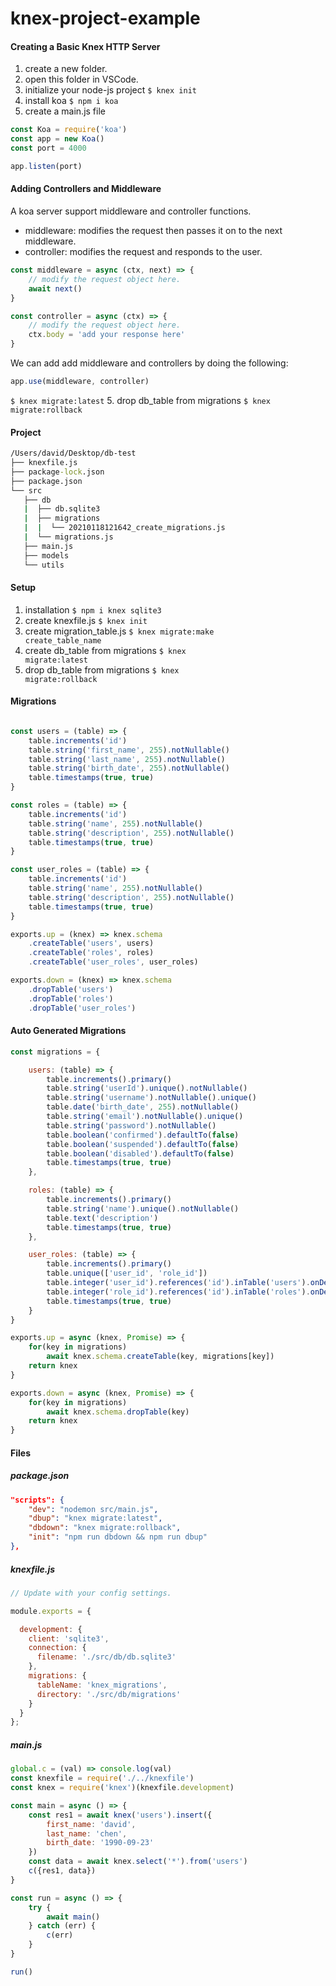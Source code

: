 # knex-project-example

#### Creating a Basic Knex HTTP Server

1. create a new folder.
2. open this folder in VSCode.
3. initialize your node-js project
<code>$ knex init</code>
4. install koa
<code>$ npm i koa </code>
5. create a main.js file

```js
const Koa = require('koa')
const app = new Koa()
const port = 4000

app.listen(port)
```
#### Adding Controllers and Middleware
A koa server support middleware and controller functions. 
- middleware: modifies the request then passes it on to the next middleware.
- controller: modifies the request and responds to the user. 

```js
const middleware = async (ctx, next) => {
    // modify the request object here.
    await next()
}

const controller = async (ctx) => {
    // modify the request object here.
    ctx.body = 'add your response here'
}
```
We can add add middleware and controllers by doing the following:

```js
app.use(middleware, controller)
```
<code>$ knex migrate:latest</code>
5. drop db_table from migrations
<code>$ knex migrate:rollback</code>

#### Project
```cmd
/Users/david/Desktop/db-test
├── knexfile.js
├── package-lock.json
├── package.json
└── src
   ├── db
   |  ├── db.sqlite3
   |  ├── migrations
   |  |  └── 20210118121642_create_migrations.js
   |  └── migrations.js
   ├── main.js
   ├── models
   └── utils
```

#### Setup
1. installation
<code>$ npm i knex sqlite3</code>
2. create knexfile.js
<code>$ knex init</code>
3. create migration_table.js
<code>$ knex migrate:make create_table_name</code>
4. create db_table from migrations
<code>$ knex migrate:latest</code>
5. drop db_table from migrations
<code>$ knex migrate:rollback</code>


#### Migrations
```js

const users = (table) => {
    table.increments('id')
    table.string('first_name', 255).notNullable()
    table.string('last_name', 255).notNullable()
    table.string('birth_date', 255).notNullable()
    table.timestamps(true, true)
}

const roles = (table) => {
    table.increments('id')
    table.string('name', 255).notNullable()
    table.string('description', 255).notNullable()
    table.timestamps(true, true)
}

const user_roles = (table) => {
    table.increments('id')
    table.string('name', 255).notNullable()
    table.string('description', 255).notNullable()
    table.timestamps(true, true)
}

exports.up = (knex) => knex.schema
    .createTable('users', users)
    .createTable('roles', roles)
    .createTable('user_roles', user_roles)

exports.down = (knex) => knex.schema
    .dropTable('users')
    .dropTable('roles')
    .dropTable('user_roles')

```

#### Auto Generated Migrations
```js
const migrations = {

    users: (table) => {
        table.increments().primary()
        table.string('userId').unique().notNullable()
        table.string('username').notNullable().unique()
        table.date('birth_date', 255).notNullable()
        table.string('email').notNullable().unique()
        table.string('password').notNullable()
        table.boolean('confirmed').defaultTo(false)
        table.boolean('suspended').defaultTo(false)
        table.boolean('disabled').defaultTo(false)
        table.timestamps(true, true)
    }, 

    roles: (table) => {
        table.increments().primary()
        table.string('name').unique().notNullable()
        table.text('description')
        table.timestamps(true, true)
    },

    user_roles: (table) => {
        table.increments().primary()
        table.unique(['user_id', 'role_id'])
        table.integer('user_id').references('id').inTable('users').onDelete('CASCADE').index().notNullable()
        table.integer('role_id').references('id').inTable('roles').onDelete('CASCADE').index().notNullable()
        table.timestamps(true, true)
    } 
}

exports.up = async (knex, Promise) => {
    for(key in migrations)
        await knex.schema.createTable(key, migrations[key])
    return knex
}

exports.down = async (knex, Promise) => {
    for(key in migrations)
        await knex.schema.dropTable(key)
    return knex
}
```

#### Files

##### package.json

```json
"scripts": {
    "dev": "nodemon src/main.js",
    "dbup": "knex migrate:latest",
    "dbdown": "knex migrate:rollback",
    "init": "npm run dbdown && npm run dbup"
},
```

##### knexfile.js

```js
// Update with your config settings.

module.exports = {

  development: {
    client: 'sqlite3',
    connection: {
      filename: './src/db/db.sqlite3'
    },
    migrations: {
      tableName: 'knex_migrations',
      directory: './src/db/migrations'
    }
  }
};

```

##### main.js
```js
global.c = (val) => console.log(val)
const knexfile = require('./../knexfile')
const knex = require('knex')(knexfile.development)

const main = async () => {
    const res1 = await knex('users').insert({
        first_name: 'david',
        last_name: 'chen',
        birth_date: '1990-09-23'
    })
    const data = await knex.select('*').from('users')
    c({res1, data})
}

const run = async () => {
    try {
        await main()
    } catch (err) {
        c(err)
    }   
}

run()
```
